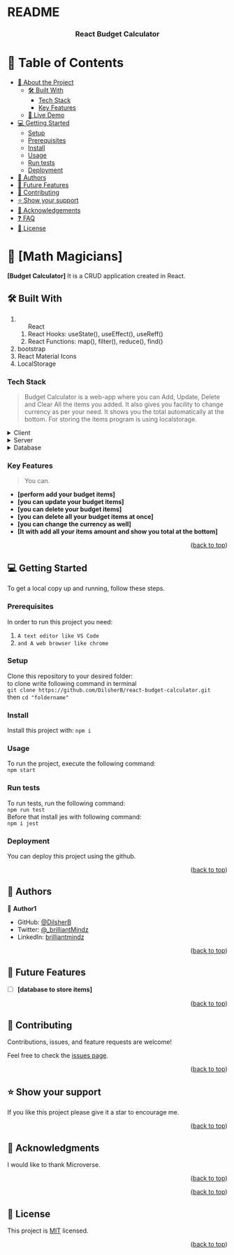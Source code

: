 <a name="readme-top"></a>

# README

<div align="center">
  <h3><b>React Budget Calculator</b></h3>
</div>

<!-- TABLE OF CONTENTS -->

# 📗 Table of Contents

- [📖 About the Project](#about-project)
  - [🛠 Built With](#built-with)
    - [Tech Stack](#tech-stack)
    - [Key Features](#key-features)
  - [🚀 Live Demo](#live-demo)
- [💻 Getting Started](#getting-started)
  - [Setup](#setup)
  - [Prerequisites](#prerequisites)
  - [Install](#install)
  - [Usage](#usage)
  - [Run tests](#run-tests)
  - [Deployment](#triangular_flag_on_post-deployment)
- [👥 Authors](#authors)
- [🔭 Future Features](#future-features)
- [🤝 Contributing](#contributing)
- [⭐️ Show your support](#support)
- [🙏 Acknowledgements](#acknowledgements)
- [❓ FAQ](#faq)
- [📝 License](#license)

<!-- PROJECT DESCRIPTION -->

# 📖 [Math Magicians] <a name="about-project"></a>

**[Budget Calculator]** It is a CRUD application created in React.

## 🛠 Built With <a name="built-with"></a>

<ol>
  <li>
    <ol>React
        <li>React Hooks: useState(), useEffect(), useReff()</li>
        <li>React Functions: map(), filter(), reduce(), find()</li>
    </ol>
  </li>
  <li>bootstrap</li>
  <li>React Material Icons</li>
  <li>LocalStorage</li>
</ol>

### Tech Stack <a name="tech-stack"></a>

> Budget Calculator is a web-app where you can Add, Update, Delete and Clear All the items you added. It also gives you facility to change currency as per your need. It shows you the total automatically at the bottom. For storing the items program is using localstorage.

<details>
  <summary>Client</summary>
  <ul>
    <li><a href="https://reactjs.org/">React.js</a></li>
  </ul>
</details>

<details>
  <summary>Server</summary>
  <ul>
    <li><a href="https://expressjs.com/">Express.js</a></li>
  </ul>
</details>

<details>
<summary>Database</summary>
  <ul>
    <li><a href="https://www.postgresql.org/">PostgreSQL</a></li>
  </ul>
</details>

<!-- Features -->

### Key Features <a name="key-features"></a>

> You can.

- **[perform add your budget items]**
- **[you can update your budget items]**
- **[you can delete your budget items]**
- **[you can delete all your budget items at once]**
- **[you can change the currency as well]**
- **[It with add all your items amount and show you total at the bottom]**

<p align="right">(<a href="#readme-top">back to top</a>)</p>

<!-- GETTING STARTED -->

## 💻 Getting Started <a name="getting-started"></a>

To get a local copy up and running, follow these steps.

### Prerequisites

In order to run this project you need:</br>
1. `A text editor like VS Code` </br>
2. `and A web browser like chrome`

### Setup

Clone this repository to your desired folder: </br>
to clone write following command in terminal </br>
`git clone https://github.com/DilsherB/react-budget-calculator.git`
</br>
then `cd "foldername"`</br>

### Install

Install this project with:
`npm i`

### Usage

To run the project, execute the following command: </br>
`npm start`

### Run tests

To run tests, run the following command:</br>
`npm run test` </br>
Before that install jes with following command:</br>
`npm i jest`

### Deployment

You can deploy this project using the github.

<p align="right">(<a href="#readme-top">back to top</a>)</p>

<!-- AUTHORS -->

## 👥 Authors <a name="authors"></a>

👤 **Author1**

- GitHub: [@DilsherB](https://github.com/DilsherB)
- Twitter: [@\_brilliantMindz](https://twitter.com/_brilliantMindz)
- LinkedIn: [brilliantmindz](https://www.linkedin.com/in/brilliantmindz/)

<p align="right">(<a href="#readme-top">back to top</a>)</p>

<!-- FUTURE FEATURES -->

## 🔭 Future Features <a name="future-features"></a>

- [ ] **[database to store items]**

<p align="right">(<a href="#readme-top">back to top</a>)</p>

<!-- CONTRIBUTING -->

## 🤝 Contributing <a name="contributing"></a>

Contributions, issues, and feature requests are welcome!

Feel free to check the [issues page](https://github.com/DilsherB/react-budget-calculator/issues).

<p align="right">(<a href="#readme-top">back to top</a>)</p>

<!-- SUPPORT -->

## ⭐️ Show your support <a name="support"></a>

If you like this project please give it a star to encourage me.

<p align="right">(<a href="#readme-top">back to top</a>)</p>

<!-- ACKNOWLEDGEMENTS -->

## 🙏 Acknowledgments <a name="acknowledgements"></a>

I would like to thank Microverse.

<p align="right">(<a href="#readme-top">back to top</a>)</p>

<!-- FAQ (optional) -->

<p align="right">(<a href="#readme-top">back to top</a>)</p>

<!-- LICENSE -->

## 📝 License <a name="license"></a>

This project is [MIT](./LICENSE) licensed.

<p align="right">(<a href="#readme-top">back to top</a>)</p>
